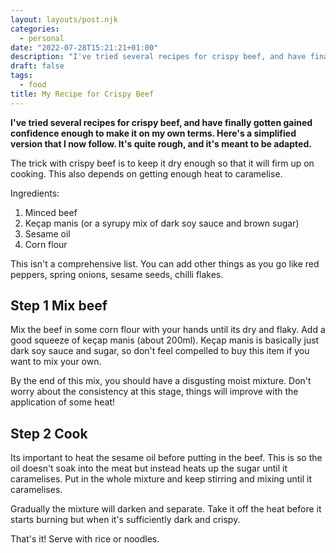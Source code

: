```yaml
---
layout: layouts/post.njk
categories:
  - personal
date: "2022-07-28T15:21:21+01:00"
description: "I've tried several recipes for crispy beef, and have finally gotten gained confidence enough to make it on my own terms. Here's a simplified version that I now follow. It's quite rough, and it's meant to be adapted."
draft: false
tags:
  - food
title: My Recipe for Crispy Beef
---
```

**I've tried several recipes for crispy beef, and have finally gotten gained confidence enough to make it on my own terms. Here's a simplified version that I now follow. It's quite rough, and it's meant to be adapted.**

The trick with crispy beef is to keep it dry enough so that it will firm up on cooking. This also depends on getting enough heat to caramelise.

Ingredients:
1. Minced beef
2. Keçap manis (or a syrupy mix of dark soy sauce and brown sugar)
3. Sesame oil
4. Corn flour

This isn't a comprehensive list. You can add other things as you go like red peppers, spring onions, sesame seeds, chilli flakes.

## Step 1 Mix beef

Mix the beef in some corn flour with your hands until its dry and flaky. Add a good squeeze of keçap manis (about 200ml). Keçap manis is basically just dark soy sauce and sugar, so don't feel compelled to buy this item if you want to mix your own.

By the end of this mix, you should have a disgusting moist mixture. Don't worry about the consistency at this stage, things will improve with the application of some heat!

## Step 2 Cook

Its important to heat the sesame oil before putting in the beef. This is so the oil doesn't soak into the meat but instead heats up the sugar until it caramelises. Put in the whole mixture and keep stirring and mixing until it caramelises.

Gradually the mixture will darken and separate. Take it off the heat before it starts burning but when it's sufficiently dark and crispy.

That's it! Serve with rice or noodles.
